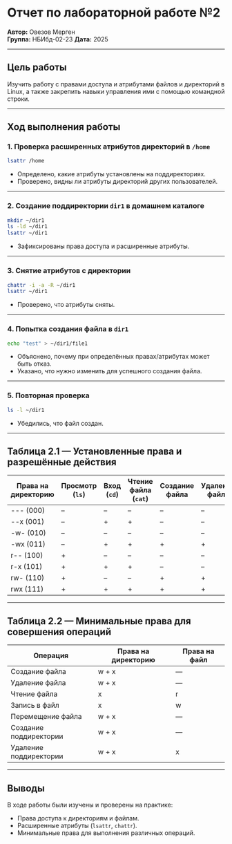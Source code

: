 # Отчет по лабораторной работе №2
**Автор:** Овезов Мерген  
**Группа:** НБИбд-02-23
**Дата:** 2025 

---

## Цель работы
Изучить работу с правами доступа и атрибутами файлов и директорий в Linux, а также закрепить навыки управления ими с помощью командной строки.

---

## Ход выполнения работы

### 1. Проверка расширенных атрибутов директорий в `/home`
```bash
lsattr /home
```
- Определено, какие атрибуты установлены на поддиректориях.
- Проверено, видны ли атрибуты директорий других пользователей.

---

### 2. Создание поддиректории `dir1` в домашнем каталоге
```bash
mkdir ~/dir1
ls -ld ~/dir1
lsattr ~/dir1
```
- Зафиксированы права доступа и расширенные атрибуты.

---

### 3. Снятие атрибутов с директории
```bash
chattr -i -a -R ~/dir1
lsattr ~/dir1
```
- Проверено, что атрибуты сняты.

---

### 4. Попытка создания файла в `dir1`
```bash
echo "test" > ~/dir1/file1
```
- Объяснено, почему при определённых правах/атрибутах может быть отказ.
- Указано, что нужно изменить для успешного создания файла.

---

### 5. Повторная проверка
```bash
ls -l ~/dir1
```
- Убедились, что файл создан.

---

## Таблица 2.1 — Установленные права и разрешённые действия

| Права на директорию | Просмотр (`ls`) | Вход (`cd`) | Чтение файла (`cat`) | Создание файла | Удаление файла |
|---------------------|-----------------|-------------|----------------------|----------------|----------------|
| --- (000)           | –               | –           | –                    | –              | –              |
| --x (001)           | –               | +           | +                    | –              | –              |
| -w- (010)           | –               | –           | –                    | –              | –              |
| -wx (011)           | –               | +           | +                    | +              | +              |
| r-- (100)           | +               | –           | –                    | –              | –              |
| r-x (101)           | +               | +           | +                    | –              | –              |
| rw- (110)           | +               | –           | –                    | +              | +              |
| rwx (111)           | +               | +           | +                    | +              | +              |

---

## Таблица 2.2 — Минимальные права для совершения операций

| Операция                | Права на директорию | Права на файл |
|-------------------------|---------------------|---------------|
| Создание файла          | w + x               | —             |
| Удаление файла          | w + x               | —             |
| Чтение файла            | x                   | r             |
| Запись в файл           | x                   | w             |
| Перемещение файла       | w + x               | —             |
| Создание поддиректории  | w + x               | —             |
| Удаление поддиректории  | w + x               | x             |

---

## Выводы
В ходе работы были изучены и проверены на практике:
- Права доступа к директориям и файлам.
- Расширенные атрибуты (`lsattr`, `chattr`).
- Минимальные права для выполнения различных операций.
```
